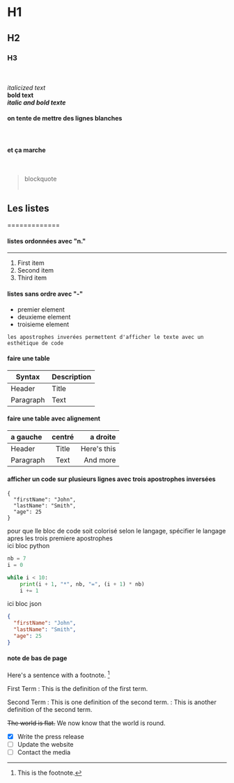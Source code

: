 # H1
## H2
### H3
\
\
*italicized text*  
**bold text**  
***italic and bold texte***  
    

#### on tente de mettre des lignes blanches
&nbsp;
&nbsp;
&nbsp;
&nbsp;
&nbsp;
&nbsp;
&nbsp;
#### et ça marche 
&nbsp;
> blockquote  
&nbsp;
&nbsp;
&nbsp;
&nbsp;
&nbsp;
&nbsp;

## Les listes
=============
#### listes ordonnées avec "n."
-------------------------------
1. First item
2. Second item
3. Third item  
  
  
  
#### listes sans ordre avec "-"
- premier element
- deuxieme element
- troisieme element  

`les apostrophes inverées permettent d'afficher le texte avec un esthétique de code`  


#### faire une table
| Syntax      | Description |
| ----------- | ----------- |
| Header      | Title       |
| Paragraph   | Text        |


#### faire une table avec alignement
| a gauche    | centré      | a droite      |
| :---        |    :----:   |          ---: |
| Header      | Title       | Here's this   |
| Paragraph   | Text        | And more      |


#### afficher un code sur plusieurs lignes avec trois apostrophes inversées
```
{
  "firstName": "John",
  "lastName": "Smith",
  "age": 25
}
```

pour que lle bloc de code soit colorisé selon le langage, spécifier le langage apres les trois premiere apostrophes  
ici bloc python
```python
nb = 7
i = 0

while i < 10:
    print(i + 1, "*", nb, "=", (i + 1) * nb)
    i += 1
```  
  
  ici bloc json
```json
{
  "firstName": "John",
  "lastName": "Smith",
  "age": 25
}
```




#### note de bas de page

Here's a sentence with a footnote. [^1]

[^1]: This is the footnote.   
  
  
First Term
: This is the definition of the first term.

Second Term
: This is one definition of the second term.
: This is another definition of the second term.


~~The world is flat.~~ We now know that the world is round.

- [x] Write the press release
- [ ] Update the website
- [ ] Contact the media